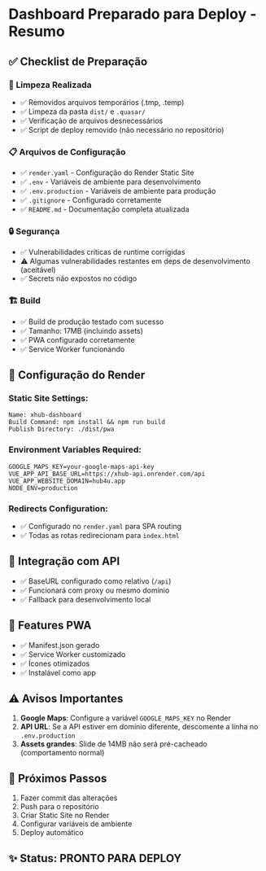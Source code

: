 # Dashboard Preparado para Deploy - Resumo

## ✅ Checklist de Preparação

### 🧹 Limpeza Realizada
- ✅ Removidos arquivos temporários (.tmp, .temp)
- ✅ Limpeza da pasta `dist/` e `.quasar/` 
- ✅ Verificação de arquivos desnecessários
- ✅ Script de deploy removido (não necessário no repositório)

### 📋 Arquivos de Configuração
- ✅ `render.yaml` - Configuração do Render Static Site
- ✅ `.env` - Variáveis de ambiente para desenvolvimento
- ✅ `.env.production` - Variáveis de ambiente para produção
- ✅ `.gitignore` - Configurado corretamente
- ✅ `README.md` - Documentação completa atualizada

### 🔒 Segurança
- ✅ Vulnerabilidades críticas de runtime corrigidas
- ⚠️ Algumas vulnerabilidades restantes em deps de desenvolvimento (aceitável)
- ✅ Secrets não expostos no código

### 🏗️ Build
- ✅ Build de produção testado com sucesso
- ✅ Tamanho: 17MB (incluindo assets)
- ✅ PWA configurado corretamente
- ✅ Service Worker funcionando

## 📝 Configuração do Render

### Static Site Settings:
```
Name: xhub-dashboard
Build Command: npm install && npm run build
Publish Directory: ./dist/pwa
```

### Environment Variables Required:
```
GOOGLE_MAPS_KEY=your-google-maps-api-key
VUE_APP_API_BASE_URL=https://xhub-api.onrender.com/api
VUE_APP_WEBSITE_DOMAIN=hub4u.app
NODE_ENV=production
```

### Redirects Configuration:
- ✅ Configurado no `render.yaml` para SPA routing
- ✅ Todas as rotas redirecionam para `index.html`

## 🔗 Integração com API

- ✅ BaseURL configurado como relativo (`/api`)
- ✅ Funcionará com proxy ou mesmo domínio
- ✅ Fallback para desenvolvimento local

## 📱 Features PWA

- ✅ Manifest.json gerado
- ✅ Service Worker customizado
- ✅ Ícones otimizados
- ✅ Instalável como app

## ⚠️ Avisos Importantes

1. **Google Maps**: Configure a variável `GOOGLE_MAPS_KEY` no Render
2. **API URL**: Se a API estiver em domínio diferente, descomente a linha no `.env.production`
3. **Assets grandes**: Slide de 14MB não será pré-cacheado (comportamento normal)

## 🚀 Próximos Passos

1. Fazer commit das alterações
2. Push para o repositório
3. Criar Static Site no Render
4. Configurar variáveis de ambiente
5. Deploy automático

## ✨ Status: PRONTO PARA DEPLOY
